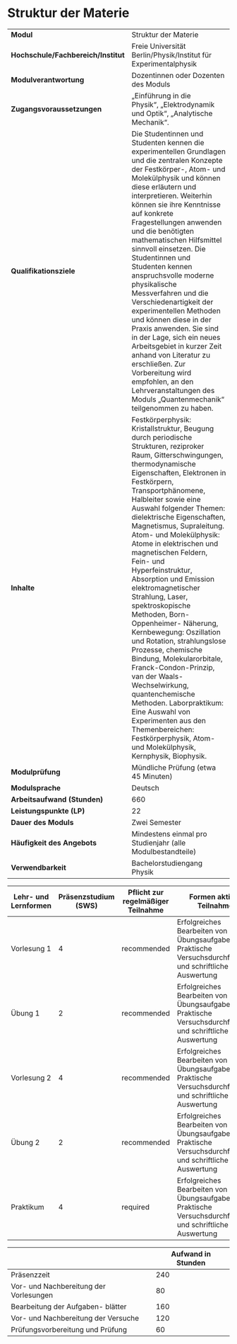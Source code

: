 # Struktur der Materie
|                                    |   |
|------------------------------------|---|
|**Modul**                           | Struktur der Materie |
|**Hochschule/Fachbereich/Institut** | Freie Universität Berlin/Physik/Institut für Experimentalphysik |
|**Modulverantwortung**              | Dozentinnen oder Dozenten des Moduls |
|**Zugangsvoraussetzungen**          | „Einführung in die<br>Physik“, „Elektrodynamik und Optik“, „Analytische Mechanik“. |
|**Qualifikationsziele**             | Die Studentinnen und Studenten kennen die experimentellen Grundlagen und die zentralen Konzepte der Festkörper-, Atom- und Molekülphysik und können diese erläutern und interpretieren. Weiterhin können sie ihre Kenntnisse auf konkrete Fragestellungen anwenden und die benötigten mathematischen Hilfsmittel sinnvoll einsetzen. Die Studentinnen und Studenten kennen anspruchsvolle moderne physikalische Messverfahren und die Verschiedenartigkeit der experimentellen Methoden und können diese in der Praxis anwenden. Sie sind in der Lage, sich ein neues Arbeitsgebiet in kurzer Zeit anhand von Literatur zu erschließen. Zur Vorbereitung wird empfohlen, an den Lehrveranstaltungen des Moduls „Quantenmechanik“ teilgenommen zu haben. |
|**Inhalte**                         | Festkörperphysik: Kristallstruktur, Beugung durch periodische Strukturen, reziproker Raum, Gitterschwingungen, thermodynamische Eigenschaften, Elektronen in Festkörpern, Transportphänomene, Halbleiter sowie eine Auswahl folgender Themen: dielektrische Eigenschaften, Magnetismus, Supraleitung. Atom- und Molekülphysik: Atome in elektrischen und magnetischen Feldern, Fein- und Hyperfeinstruktur, Absorption und Emission elektromagnetischer Strahlung, Laser, spektroskopische Methoden, Born-Oppenheimer- Näherung, Kernbewegung: Oszillation und Rotation, strahlungslose Prozesse, chemische Bindung, Molekularorbitale, Franck-Condon-Prinzip, van der Waals-Wechselwirkung, quantenchemische Methoden. Laborpraktikum: Eine Auswahl von Experimenten aus den Themenbereichen: Festkörperphysik, Atom- und Molekülphysik, Kernphysik, Biophysik. |
|**Modulprüfung**                    | Mündliche Prüfung (etwa 45 Minuten) |
|**Modulsprache**                    | Deutsch |
|**Arbeitsaufwand (Stunden)**        | 660 |
|**Leistungspunkte (LP)**            | 22 |
|**Dauer des Moduls**                | Zwei Semester |
|**Häufigkeit des Angebots**         | Mindestens einmal pro Studienjahr (alle Modulbestandteile) |
|**Verwendbarkeit**                  | Bachelorstudiengang Physik |

| Lehr- und Lernformen | Präsenzstudium <br> (SWS) | Pflicht zur regelmäßiger Teilnahme | Formen aktiver Teilnahme |
| ---------------------|---------------------------|------------------------------------|------------------------- |
| Vorlesung 1          | 4                         | recommended                        | Erfolgreiches Bearbeiten von Übungsaufgaben;<br>Praktische Versuchsdurchführung und schriftliche Auswertung |
| Übung 1              | 2                         | recommended                        | Erfolgreiches Bearbeiten von Übungsaufgaben;<br>Praktische Versuchsdurchführung und schriftliche Auswertung |
| Vorlesung 2          | 4                         | recommended                        | Erfolgreiches Bearbeiten von Übungsaufgaben;<br>Praktische Versuchsdurchführung und schriftliche Auswertung |
| Übung 2              | 2                         | recommended                        | Erfolgreiches Bearbeiten von Übungsaufgaben;<br>Praktische Versuchsdurchführung und schriftliche Auswertung |
| Praktikum            | 4                         | required                           | Erfolgreiches Bearbeiten von Übungsaufgaben;<br>Praktische Versuchsdurchführung und schriftliche Auswertung |

|   | Aufwand in Stunden |
| - |--------------------|
| Präsenzzeit                              | 240   |
| Vor- und Nachbereitung der Vorlesungen   | 80    |
| Bearbeitung der Aufgaben- blätter        | 160   |
| Vor- und Nachbereitung der Versuche      | 120   |
| Prüfungsvorbereitung und Prüfung         | 60    |
